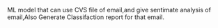 ML model that can use CVS file of email,and give sentimate analysis of email,Also Generate Classifaction report for that email.
